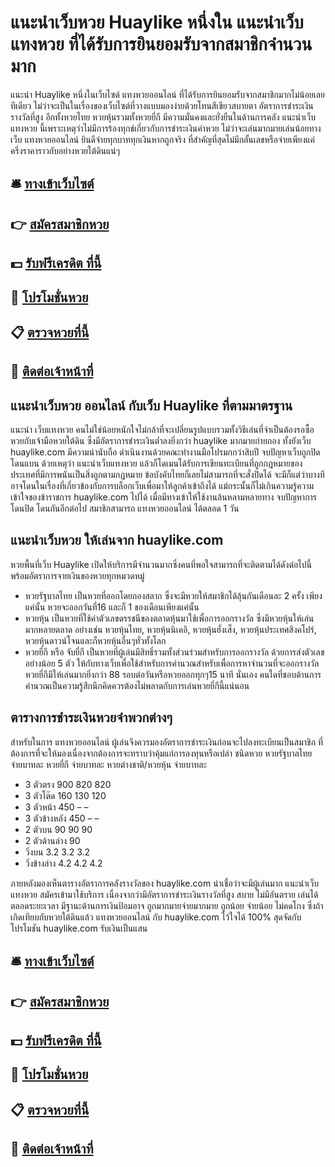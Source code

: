 # แนะนำเว็บหวย Huaylike หนึ่งใน แนะนำเว็บแทงหวย ที่ได้รับการยินยอมรับจากสมาชิกจำนวนมาก

แนะนำ Huaylike หนึ่งในเว็บไซต์ แทงหวยออนไลน์ ที่ได้รับการยินยอมรับจากสมาชิกมากไม่น้อยเลยทีเดียว
ไม่ว่าจะเป็นในเรื่องของเว็บไซต์ที่วางแบบมองง่ายด้วยโทนสีเขียวสบายตา อัตราการชำระเงินรางวัลที่สูง อีกทั้งหวยไทย หวยหุ้นรวมทั้งหวยยี่กี มีความมั่นคงและยั่งยืนในด้านการคลัง แนะนำเว็บแทงหวย นี้เพราะเหตุว่าไม่มีการร้องทุกข์เกี่ยวกับการชำระเงินค่าหวย ไม่ว่าจะเล่นมากมายเล่นน้อยทางเว็บ แทงหวยออนไลน์ ยินดีจ่ายทุกบาททุกเงินหากถูกจริง ที่สำคัญที่สุดไม่มีกลั้นเลขหรือจ่ายเพียงแค่ครึ่งราคาราวกับอย่างหวยใต้ดินแน่ๆ

## 🛎 [ทางเข้าเว็บไซต์](https://bit.ly/3QQkoB2)
## 👉 [สมัครสมาชิกหวย](https://bit.ly/3QQkoB2)
## 💵 [รับฟรีเครดิต ที่นี้](https://bit.ly/3DrS4SC)
## 👑 [โปรโมชั่นหวย](https://bit.ly/3DrS4SC)
## 📋 [ตรวจหวยที่นี้](https://bit.ly/3DrS4SC)
## 📱 [ติดต่อเจ้าหน้าที่](https://bit.ly/3DrS4SC)

## แนะนำเว็บหวย ออนไลน์ กับเว็บ Huaylike ที่ตามมาตรฐาน
แนะนำ เว็บแทงหวย คนไม่ใช่น้อยหนักใจไม่กล้าที่จะเปลี่ยนรูปแบบรวมทั้งวิธีเล่นที่จำเป็นต้องรอซื้อหวยกับเจ้ามือหวยใต้ดิน ซึ่งมีอัตราการชำระเงินต่ำลงยิ่งกว่า huaylike มากมายก่ายกอง ทั้งยังเว็บ huaylike.com มีความน่านับถือ ดำเนินงานด้วยคณะทำงานมือโปรมกกว่าสิบปี จบปัญหาเว็บถูกปิด โดนแบน ด้วยเหตุว่า แนะนำเว็บแทงหวย แล้วก็โดเมนได้รับการเขียนทะเบียนที่ถูกกฎหมายของประเทศที่มีการพนันเป็นสิ่งถูกตามกฎหมาย ข้อบังคับไทยก็เลยไม่สามารถที่จะสั่งปิดได้ จะมีก็แต่ว่าบางทีอาจโดนในเรื่องที่เกี่ยวข้องกับการบล็อกเว็บเพื่อมาให้ลูกค้าเข้าถึงได้ แม้กระนั้นก็ไม่เกินความรู้ความเข้าใจของข้าราชการ huaylike.com ไปได้ เมื่อมีทางเข้าให้ใช้งานล้นหลามหลายทาง จบปัญหาการโดนปิด โดนกันอีกต่อไป สมาชิกสามารถ แทงหวยออนไลน์ ได้ตลอด 1 วัน

## แนะนำเว็บหวย ให้เล่นจาก huaylike.com
หวยพื้นที่เว็บ Huaylike เปิดให้บริการมีจำนวนมากซึ่งคนที่พอใจสามารถที่จะติดตามได้ดังต่อไปนี้พร้อมอัตราการจายเงินของหวยทุกหมวดหมู่
- หวยรัฐบาลไทย เป็นหวยที่ออกโดยกองสลาก ซึ่งจะมีหวยให้สมาชิกได้ลุ้นกันเดือนละ 2 ครั้ง เพียงแค่นั้น หวยจะออกวันที่16 และก็ 1 ของเดือนเพียงแค่นั้น
- หวยหุ้น เป็นหวยที่ใช้ค่าตัวเลขดรรชนีของตลาดหุ้นมาใช้เพื่อการออกรางวัล ซึ่งมีหวยหุ้นให้เล่นมากหลายตลาด อย่างเช่น หวยหุ้นไทย, หวยหุ้นนิเคอิ, หวยหุ้นฮั่งเส็ง, หวยหุ้นประเทศสิงคโปร์, หวยหุ้นดาวน์โจนและก็หวยหุ้นอื่นๆทั่วทั้งโลก
- หวยยี่กี หรือ จับยี่กี เป็นหวยที่ผู้เล่นมีสิทธิ์รวมทั้งส่วนร่วมสำหรับการออกรางวัล ด้วยการส่งตัวเลขอย่างน้อย 5 ตัว ให้กับทางเว็บเพื่อใช้สำหรับการคำนวณสำหรับเพื่อการหาจำนวนที่จะออกรางวัล หวยยี่กีมีให้เล่นมากยิ่งกว่า 88 รอบต่อวันหรือหวยออกทุกๆ15 นาที นั่นเอง คนใดที่ชอบด้านการคำนวณเป็นความรู้สึกนึกคิดควรต้องไม่พลาดกับการเล่นหวยยี่กีนี้แน่นอน

## ตารางการชำระเงินหวยจำพวกต่างๆ
สำหรับในการ แทงหวยออนไลน์ ผู้เล่นจึงควรมองอัตราการชำระเงินก่อนจะไปลงทะเบียนเป็นสมาชิก ที่ต้องการที่จะให้มองเนื่องจากต้องการจะทราบว่าคุ้มแก่การลงทุนหรือเปล่า
ชนิดหวย หวยรัฐบาลไทย จ่ายบาทละ หวยยี่กี จ่ายบาทละ หวยต่างชาติ/หวยหุ้น จ่ายบาทละ
- 3 ตัวตรง 900 820 820
- 3 ตัวโต๊ด 160 130 120
- 3 ตัวหน้า 450 – –
- 3 ตัวข้างหลัง 450 – –
- 2 ตัวบน 90 90 90
- 2 ตัวด้านล่าง 90
- วิ่งบน 3.2 3.2 3.2
- วิ่งข้างล่าง 4.2 4.2 4.2

ภายหลังมองเห็นตารางอัตราการคลังรางวัลของ huaylike.com น่าเชื่อว่าจะมีผู้เล่นมาก แนะนำเว็บแทงหวย สมัครเข้ามาใช้บริการ เนื่องจากว่ามีอัตราการชำระเงินรางวัลที่สูง สบาย ไม่มีอันตราย เล่นได้ตลอดระยะเวลา มีฐานะด้านการเงินป้อมอาจ ถูกมากมายจ่ายมากมาย ถูกน้อย จ่ายน้อย ไม่คดโกง ซึ่งถ้าเกิดเทียบกับหวยใต้ดินแล้ว แทงหวยออนไลน์ กับ huaylike.com ไว้ใจได้ 100%
สุดจัดกับโปรโมชัน huaylike.com รับเงินเป็นแสน

## 🛎 [ทางเข้าเว็บไซต์](https://bit.ly/3QQkoB2)
## 👉 [สมัครสมาชิกหวย](https://bit.ly/3QQkoB2)
## 💵 [รับฟรีเครดิต ที่นี้](https://bit.ly/3DrS4SC)
## 👑 [โปรโมชั่นหวย](https://bit.ly/3DrS4SC)
## 📋 [ตรวจหวยที่นี้](https://bit.ly/3DrS4SC)
## 📱 [ติดต่อเจ้าหน้าที่](https://bit.ly/3DrS4SC)
